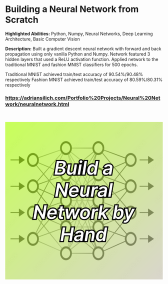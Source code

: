 # Building a Neural Network from Scratch

**Highlighted Abilities:** Python, Numpy, Neural Networks, Deep Learning Architecture, Basic Computer Vision

**Description:** Built a gradient descent neural network with forward and back propagation using only vanilla Python and Numpy. Network featured 3 hidden layers that used a ReLU activation function. Applied network to the traditional MNIST and fashion MNIST classifiers for 500 epochs. 

Traditional MNIST achieved train/test accuracy of 90.54%/90.48% respectively
Fashion MNIST achieved train/test accuracy of 80.59%/80.31% respectively 

### https://adriansilich.com/Portfolio%20Projects/Neural%20Network/neuralnetwork.html

<br> 

![Neural Network](https://github.com/asilich123/Resume_Projects/blob/main/Neural%20Network%20from%20Scratch/Images/NeuralNetwork_Card%202.png)

